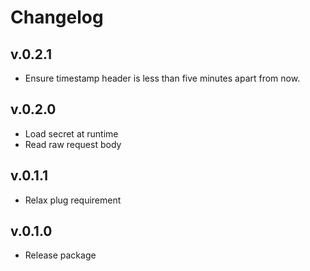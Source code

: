 # Changelog

## v.0.2.1
* Ensure timestamp header is less than five minutes apart from now.

## v.0.2.0
* Load secret at runtime
* Read raw request body

## v.0.1.1
* Relax plug requirement

## v.0.1.0
* Release package
